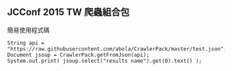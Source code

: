 ## JCConf 2015 TW 爬蟲組合包

簡易使用程式碼

    String api = "https://raw.githubusercontent.com/abola/CrawlerPack/master/test.json";
    Document jsoup = CrawlerPack.getFromJson(api);
    System.out.print( jsoup.select("results name").get(0).text() );
    
